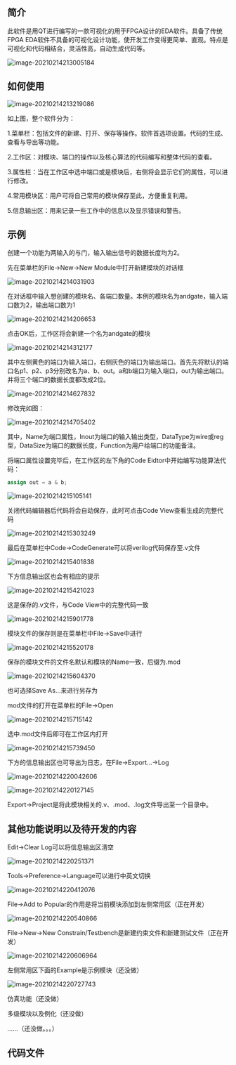 ## 简介

此软件是用QT进行编写的一款可视化的用于FPGA设计的EDA软件。具备了传统FPGA EDA软件不具备的可视化设计功能，使开发工作变得更简单、直观。特点是可视化和代码相结合，灵活性高，自动生成代码等。

![image-20210214213005184](pics/image-20210214213005184.png)

## 如何使用

![image-20210214213219086](pics/image-20210214213219086.png)

如上图，整个软件分为：

1.菜单栏：包括文件的新建、打开、保存等操作。软件首选项设置。代码的生成、查看与导出等功能。

2.工作区：对模块、端口的操作以及核心算法的代码编写和整体代码的查看。

3.属性栏：当在工作区中选中端口或是模块后，右侧将会显示它们的属性，可以进行修改。

4.常用模块区：用户可将自己常用的模块保存至此，方便重复利用。

5.信息输出区：用来记录一些工作中的信息以及显示错误和警告。

## 示例

创建一个功能为两输入的与门，输入输出信号的数据长度均为2。

先在菜单栏的File->New->New Module中打开新建模块的对话框

![image-20210214214031903](pics/image-20210214214031903.png)

在对话框中输入想创建的模块名、各端口数量。本例的模块名为andgate，输入端口数为2，输出端口数为1

![image-20210214214206653](pics/image-20210214214206653.png)

点击OK后，工作区将会新建一个名为andgate的模块

![image-20210214214312177](pics/image-20210214214312177.png)

其中左侧黄色的端口为输入端口，右侧灰色的端口为输出端口。首先先将默认的端口名p1、p2、p3分别改名为a、b、out。a和b端口为输入端口，out为输出端口。并将三个端口的数据长度都改成2位。

![image-20210214214627832](pics/image-20210214214627832.png)

修改完如图：

![image-20210214214705402](pics/image-20210214214705402.png)

其中，Name为端口属性，Inout为端口的输入输出类型，DataType为wire或reg型，DataSize为端口的数据长度，Function为用户给端口的功能备注。

将端口属性设置完毕后，在工作区的左下角的Code Eidtor中开始编写功能算法代码：

```verilog
assign out = a & b;
```

![image-20210214215105141](pics/image-20210214215105141.png)

关闭代码编辑器后代码将会自动保存，此时可点击Code View查看生成的完整代码

![image-20210214215303249](pics/image-20210214215303249.png)

最后在菜单栏中Code->CodeGenerate可以将verilog代码保存至.v文件

![image-20210214215401838](pics/image-20210214215401838.png)

下方信息输出区也会有相应的提示

![image-20210214215421023](pics/image-20210214215421023.png)

这是保存的.v文件，与Code View中的完整代码一致

![image-20210214215901778](pics/image-20210214215901778.png)

模块文件的保存则是在菜单栏中File->Save中进行

![image-20210214215520178](pics/image-20210214215520178.png)

保存的模块文件的文件名默认和模块的Name一致，后缀为.mod

![image-20210214215604370](pics/image-20210214215604370.png)

也可选择Save As...来进行另存为

mod文件的打开在菜单栏的File->Open

![image-20210214215715142](pics/image-20210214215715142.png)

选中.mod文件后即可在工作区内打开

![image-20210214215739450](pics/image-20210214215739450.png)

下方的信息输出区也可导出为日志，在File->Export...->Log

![image-20210214220042606](pics/image-20210214220042606.png)

![image-20210214220127145](pics/image-20210214220127145.png)

Export->Project是将此模块相关的.v、.mod、.log文件导出至一个目录中。

## 其他功能说明以及待开发的内容

Edit->Clear Log可以将信息输出区清空

![image-20210214220251371](pics/image-20210214220251371.png)

Tools->Preference->Language可以进行中英文切换

![image-20210214220412076](pics/image-20210214220412076.png)

File->Add to Popular的作用是将当前模块添加到左侧常用区（正在开发）

![image-20210214220540866](pics/image-20210214220540866.png)

File->New->New Constrain/Testbench是新建约束文件和新建测试文件（正在开发）

![image-20210214220606964](pics/image-20210214220606964.png)

左侧常用区下面的Example是示例模块（还没做）

![image-20210214220727743](pics/image-20210214220727743.png)

仿真功能（还没做）

多级模块以及例化（还没做）

……（还没做。。。）

## 代码文件









